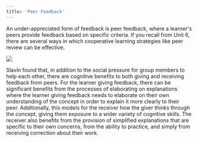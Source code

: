 ```yaml
---
title: 'Peer Feedback'
---
```


An under-appreciated form of feedback is peer feedback, where a learner's peers provide feedback based on specific criteria. If you recall from Unit 6, there are several ways in which cooperative learning strategies like peer review can be effective.

![](/Users/colin.madland/Documents/GitHub/ldrs-master/pages/05.663/06.6-facilitating-cooperative-learning-activities/04.topic-2/cl-model-slavin-2011.png)

Slavin found that, in addition to the social pressure for group members to help each other, there are cognitive benefits to both giving and receiving feedback from peers. For the learner giving feedback, there can be significant benefits from the processes of elaborating on explanations where the learner giving feedback needs to elaborate on their own understanding of the concept in order to explain it more clearly to their peer. Additionally, this models for the receiver how the giver thinks through the concept, giving them exposure to a wider variety of cognitive skills. The receiver also benefits from the provision of simplified explanations that are specific to their own concerns, from the ability to practice, and simply from receiving correction about their work.
